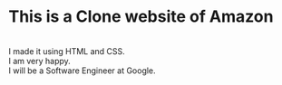 # This is a Clone website of Amazon
</br>
I made it using HTML and CSS.
</br>
I am very happy.
</br>
I will be a Software Engineer at Google.